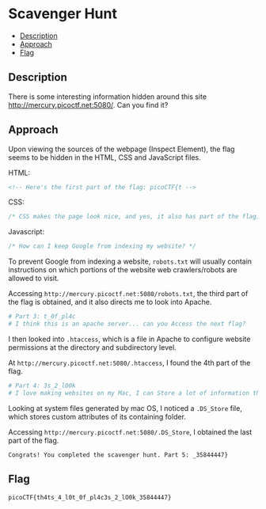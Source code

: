 # Scavenger Hunt

- [Description](#description)
- [Approach](#approach)
- [Flag](#flag)

## Description

There is some interesting information hidden around this site http://mercury.picoctf.net:5080/. Can you find it?

## Approach

Upon viewing the sources of the webpage (Inspect Element), the flag seems to be hidden in the HTML, CSS and JavaScript files.

HTML:
```html
<!-- Here's the first part of the flag: picoCTF{t -->
```

CSS:
```css
/* CSS makes the page look nice, and yes, it also has part of the flag. Here's part 2: h4ts_4_l0 */
```

Javascript:
```js
/* How can I keep Google from indexing my website? */
```

To prevent Google from indexing a website, `robots.txt` will usually contain instructions on which portions of the website web crawlers/robots are allowed to visit.

Accessing `http://mercury.picoctf.net:5080/robots.txt`, the third part of the flag is obtained, and it also directs me to look into Apache.

```py
# Part 3: t_0f_pl4c
# I think this is an apache server... can you Access the next flag?
```

I then looked into `.htaccess`, which is a file in Apache to configure website permissions at the directory and subdirectory level.

At `http://mercury.picoctf.net:5080/.htaccess`, I found the 4th part of the flag.

```py
# Part 4: 3s_2_lO0k
# I love making websites on my Mac, I can Store a lot of information there.
```

Looking at system files generated by mac OS, I noticed a `.DS_Store` file, which stores custom attributes of its containing folder. 

Accessing `http://mercury.picoctf.net:5080/.DS_Store`, I obtained the last part of the flag.

```
Congrats! You completed the scavenger hunt. Part 5: _35844447}
```

## Flag

`picoCTF{th4ts_4_l0t_0f_pl4c3s_2_lO0k_35844447}`